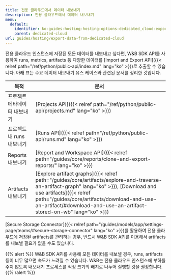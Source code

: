 ```yaml
---
title: 전용 클라우드에서 데이터 내보내기
description: 전용 클라우드에서 데이터 내보내기
menu:
  default:
    identifier: ko-guides-hosting-hosting-options-dedicated_cloud-export-data-from-dedicated-cloud
    parent: dedicated-cloud
url: guides/hosting/export-data-from-dedicated-cloud
---
```


전용 클라우드 인스턴스에 저장된 모든 데이터를 내보내고 싶다면, W&B SDK API를 사용하여 runs, metrics, artifacts 등 다양한 데이터를 [Import and Export API]({{< relref path="/ref/python/public-api/index.md" lang="ko" >}})로 추출할 수 있습니다. 아래 표는 주요 데이터 내보내기 유스 케이스와 관련된 문서를 정리한 것입니다.

| 목적 | 문서 |
|---------|---------------|
| 프로젝트 메타데이터 내보내기 | [Projects API]({{< relref path="/ref/python/public-api/projects.md" lang="ko" >}}) |
| 프로젝트 내 runs 내보내기 | [Runs API]({{< relref path="/ref/python/public-api/runs.md" lang="ko" >}}) |
| Reports 내보내기 | [Report and Workspace API]({{< relref path="/guides/core/reports/clone-and-export-reports/" lang="ko" >}}) |
| Artifacts 내보내기 | [Explore artifact graphs]({{< relref path="/guides/core/artifacts/explore-and-traverse-an-artifact-graph" lang="ko" >}}), [Download and use artifacts]({{< relref path="/guides/core/artifacts/download-and-use-an-artifact/#download-and-use-an-artifact-stored-on-wb" lang="ko" >}}) |

[Secure Storage Connector]({{< relref path="/guides/models/app/settings-page/teams/#secure-storage-connector" lang="ko" >}})를 활용하여 전용 클라우드에 저장된 artifacts를 관리하는 경우, 반드시 W&B SDK API를 이용해서 artifacts를 내보낼 필요가 없을 수도 있습니다.

{{% alert %}}
W&B SDK API를 사용해 모든 데이터를 내보낼 경우, runs, artifacts 등이 너무 많으면 속도가 느려질 수 있습니다. W&B는 전용 클라우드 인스턴스에 부하를 주지 않도록 내보내기 프로세스를 적정 크기의 배치로 나누어 실행할 것을 권장합니다.
{{% /alert %}}